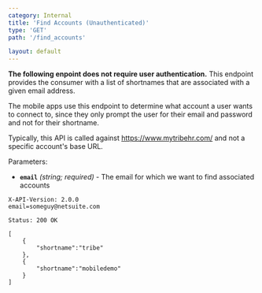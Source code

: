 ```yaml
---
category: Internal
title: 'Find Accounts (Unauthenticated)'
type: 'GET'
path: '/find_accounts'

layout: default
---
```


**The following enpoint does not require user authentication.**
This endpoint provides the consumer with a list of shortnames that are associated with a given email address.

The mobile apps use this endpoint to determine what account a user wants to connect to, since they only prompt the user for their email and password and not for their shortname.

Typically, this API is called against https://www.mytribehr.com/ and not a specific account's base URL.

Parameters:
 - **`email`** *(string; required)* - The email for which we want to find associated accounts
 
```GET /find_accounts.json
X-API-Version: 2.0.0
email=someguy@netsuite.com
```

```Status: 200 OK```
```Content-Type: application/json
[
    {
        "shortname":"tribe"
    },
    {
        "shortname":"mobiledemo"
    }
]
```